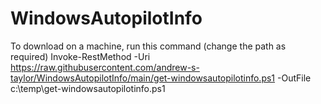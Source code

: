 # WindowsAutopilotInfo
 
To download on a machine, run this command (change the path as required)
Invoke-RestMethod -Uri https://raw.githubusercontent.com/andrew-s-taylor/WindowsAutopilotInfo/main/get-windowsautopilotinfo.ps1 -OutFile c:\temp\get-windowsautopilotinfo.ps1
